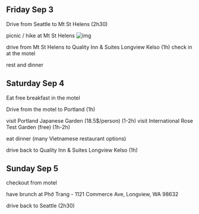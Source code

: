 ## Friday Sep 3

Drive from Seattle to Mt St Helens (2h30)

picnic / hike at Mt St Helens
![img](https://s3-us-west-2.amazonaws.com/uw-s3-cdn/wp-content/uploads/sites/6/2016/11/04145352/mount-st-helens-1721558_960_720_pixabay.jpg)

drive from Mt St Helens to Quality Inn & Suites Longview Kelso (1h)
check in at the motel

rest and dinner

## Saturday Sep 4

Eat free breakfast in the motel

Drive from the motel to Portland (1h)

visit Portland Japanese Garden (18.5$/person) (1-2h)
visit International Rose Test Garden (free) (1h-2h)

eat dinner (many Vietnamese restaurant options)

drive back to Quality Inn & Suites Longview Kelso (1h)

## Sunday Sep 5

checkout from motel

have brunch at Phở Trang - 1121 Commerce Ave, Longview, WA 98632

drive back to Seattle (2h30)
